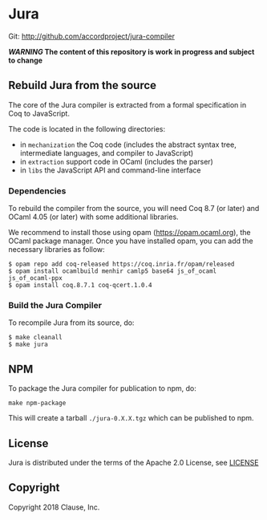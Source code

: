 # Jura

Git: http://github.com/accordproject/jura-compiler

**_WARNING_ The content of this repository is work in progress and subject to change**

## Rebuild Jura from the source

The core of the Jura compiler is extracted from a formal specification
in Coq to JavaScript.

The code is located in the following directories:
- in `mechanization` the Coq code (includes the abstract syntax tree, intermediate languages, and compiler to JavaScript)
- in `extraction` support code in OCaml (includes the parser)
- in `libs` the JavaScript API and command-line interface

### Dependencies

To rebuild the compiler from the source, you will need Coq 8.7 (or
later) and OCaml 4.05 (or later) with some additional libraries.

We recommend to install those using opam (https://opam.ocaml.org), the
OCaml package manager. Once you have installed opam, you can add the
necessary libraries as follow:

```
$ opam repo add coq-released https://coq.inria.fr/opam/released
$ opam install ocamlbuild menhir camlp5 base64 js_of_ocaml js_of_ocaml-ppx
$ opam install coq.8.7.1 coq-qcert.1.0.4
```

### Build the Jura Compiler

To recompile Jura from its source, do:

```
$ make cleanall
$ make jura
```

## NPM

To package the Jura compiler for publication to npm, do:
```
make npm-package
```

This will create a tarball `./jura-0.X.X.tgz` which can be published
to npm.

## License

Jura is distributed under the terms of the Apache 2.0 License, see
[LICENSE](LICENSE)

## Copyright

Copyright 2018 Clause, Inc.

